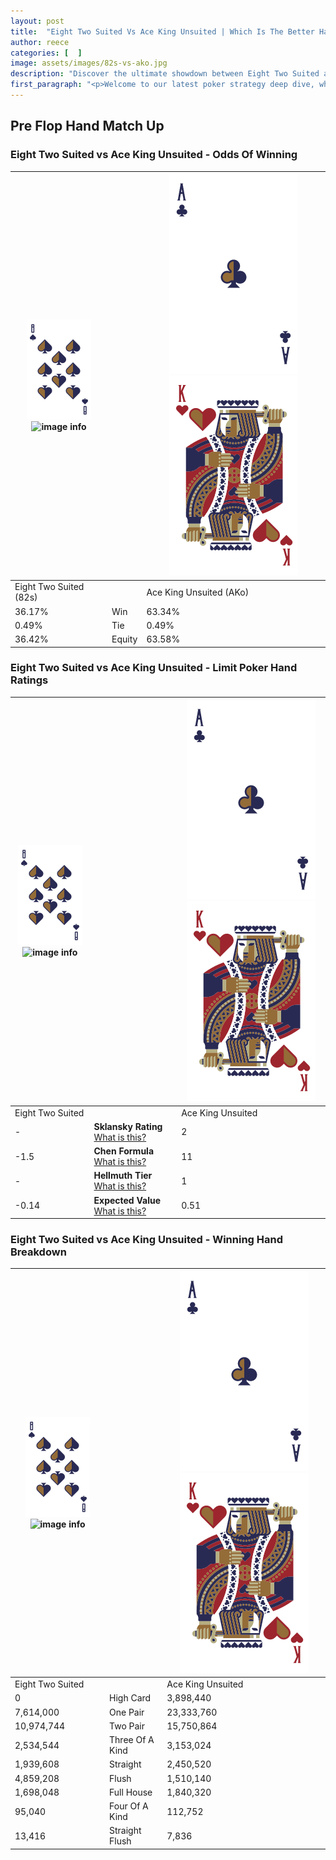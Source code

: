 ```yaml
---
layout: post
title:  "Eight Two Suited Vs Ace King Unsuited | Which Is The Better Hand In Poker? A Complete Guide"
author: reece
categories: [  ]
image: assets/images/82s-vs-ako.jpg
description: "Discover the ultimate showdown between Eight Two Suited and Ace King Unsuited in poker! Uncover the odds, strategies, and scenarios where one hand triumphs over the other. Get ready to up your poker game with this thrilling analysis."
first_paragraph: "<p>Welcome to our latest poker strategy deep dive, where we're pitting two distinct hands against each other in a high-stakes showdown: Eight Two Suited vs Ace King Unsuited.</p><p>In the dynamic world of poker, every decision counts, and knowing which hand holds the upper hand is key to your success at the table.</p><p>In this article, we'll dissect these two hands, explore the scenarios where one dominates the other, and equip you with the knowledge to make strategic choices that can tip the odds in your favor.</p><p>Get ready to unravel the intriguing dynamics of these poker hands and elevate your game to new heights.</p>"
---
```




[comment]: # (sp0)

## Pre Flop Hand Match Up

<div class="table hand-ratings" markdown="1"> 



### Eight Two Suited vs Ace King Unsuited - Odds Of Winning


    
| ![image info](assets/images/hand1/8.png) ![image info](assets/images/hand1/2s.png) |  | ![image info](assets/images/hand2/A.png) ![image info](assets/images/hand2/Ko.png) |
| -------- | -------- | -------- |
| Eight Two Suited (82s) |  | Ace King Unsuited (AKo) |
| 36.17% | Win | 63.34% |
| 0.49% | Tie | 0.49% |
| 36.42% | Equity | 63.58% |




[comment]: # (sp1)



### Eight Two Suited vs Ace King Unsuited - Limit Poker Hand Ratings


    
| ![image info](assets/images/hand1/8.png) ![image info](assets/images/hand1/2s.png) |  | ![image info](assets/images/hand2/A.png) ![image info](assets/images/hand2/Ko.png) |
| -------- | -------- | -------- |
| Eight Two Suited |  | Ace King Unsuited |
| - | **Sklansky Rating** [What is this?](/sklansky-rating-explained) | 2 |
| -1.5 | **Chen Formula** [What is this?](/chen-formula-explained) | 11 |
| - | **Hellmuth Tier** [What is this?](/Hellmuth-tier-explained) | 1 |
| -0.14 | **Expected Value** [What is this?](/expected-value-explained) | 0.51 |




[comment]: # (sp2)



### Eight Two Suited vs Ace King Unsuited - Winning Hand Breakdown


    
| ![image info](assets/images/hand1/8.png) ![image info](assets/images/hand1/2s.png) |  | ![image info](assets/images/hand2/A.png) ![image info](assets/images/hand2/Ko.png) |
| -------- | -------- | -------- |
| Eight Two Suited |  | Ace King Unsuited |
| 0 | High Card | 3,898,440 |
| 7,614,000 | One Pair | 23,333,760 |
| 10,974,744 | Two Pair | 15,750,864 |
| 2,534,544 | Three Of A Kind | 3,153,024 |
| 1,939,608 | Straight | 2,450,520 |
| 4,859,208 | Flush | 1,510,140 |
| 1,698,048 | Full House | 1,840,320 |
| 95,040 | Four Of A Kind | 112,752 |
| 13,416 | Straight Flush | 7,836 |




[comment]: # (sp3)



</div>

[comment]: # (sp4)



[comment]: # (sp5)

